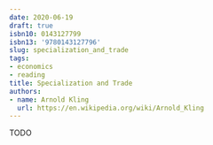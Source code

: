 ```yaml
---
date: 2020-06-19
draft: true
isbn10: 0143127799
isbn13: '9780143127796'
slug: specialization_and_trade
tags:
- economics
- reading
title: Specialization and Trade
authors:
- name: Arnold Kling
  url: https://en.wikipedia.org/wiki/Arnold_Kling
---
```



TODO
